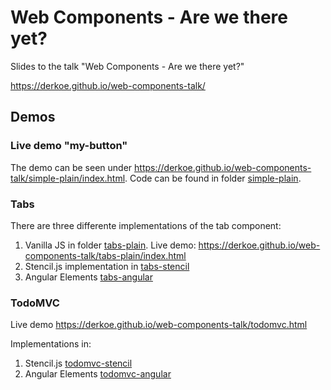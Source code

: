 # Web Components - Are we there yet?

Slides to the talk "Web Components - Are we there yet?"

https://derkoe.github.io/web-components-talk/

## Demos

### Live demo "my-button"

The demo can be seen under https://derkoe.github.io/web-components-talk/simple-plain/index.html. Code can be found in folder [simple-plain](simple-plain).

### Tabs

There are three differente implementations of the tab component:

1. Vanilla JS in folder [tabs-plain](tabs-plain). Live demo: https://derkoe.github.io/web-components-talk/tabs-plain/index.html
2. Stencil.js implementation in [tabs-stencil](tabs-stencil)
3. Angular Elements [tabs-angular](tabs-angular)

### TodoMVC

Live demo https://derkoe.github.io/web-components-talk/todomvc.html

Implementations in:

1. Stencil.js [todomvc-stencil](todomvc-stencil)
2. Angular Elements [todomvc-angular](todomvc-angular)
